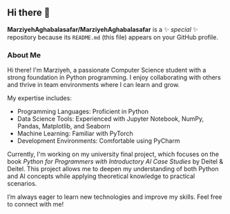 ## Hi there 👋


**MarziyehAghabalasafar/MarziyehAghabalasafar** is a ✨ _special_ ✨ repository because its `README.md` (this file) appears on your GitHub profile.

### About Me

Hi there! I'm Marziyeh, a passionate Computer Science student with a strong foundation in Python programming. I enjoy collaborating with others and thrive in team environments where I can learn and grow.

My expertise includes:

- Programming Languages: Proficient in Python
- Data Science Tools: Experienced with Jupyter Notebook, NumPy, Pandas, Matplotlib, and Seaborn
- Machine Learning: Familiar with PyTorch
- Development Environments: Comfortable using PyCharm

Currently, I'm working on my university final project, which focuses on the book *Python for Programmers with Introductory AI Case Studies* by Deitel & Deitel. This project allows me to deepen my understanding of both Python and AI concepts while applying theoretical knowledge to practical scenarios.

I’m always eager to learn new technologies and improve my skills. Feel free to connect with me!


